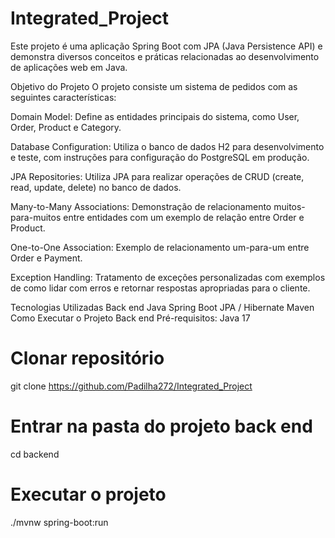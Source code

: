 # Integrated_Project

Este projeto é uma aplicação Spring Boot com JPA (Java Persistence API) e demonstra diversos conceitos e práticas relacionadas ao desenvolvimento de aplicações web em Java.

Objetivo do Projeto
O projeto consiste um sistema de pedidos com as seguintes características:

Domain Model: Define as entidades principais do sistema, como User, Order, Product e Category.

Database Configuration: Utiliza o banco de dados H2 para desenvolvimento e teste, com instruções para configuração do PostgreSQL em produção.

JPA Repositories: Utiliza JPA para realizar operações de CRUD (create, read, update, delete) no banco de dados.

Many-to-Many Associations: Demonstração de relacionamento muitos-para-muitos entre entidades com um exemplo de relação entre Order e Product.

One-to-One Association: Exemplo de relacionamento um-para-um entre Order e Payment.

Exception Handling: Tratamento de exceções personalizadas com exemplos de como lidar com erros e retornar respostas apropriadas para o cliente.

Tecnologias Utilizadas
Back end
Java
Spring Boot
JPA / Hibernate
Maven
Como Executar o Projeto
Back end
Pré-requisitos: Java 17

# Clonar repositório
git clone https://github.com/Padilha272/Integrated_Project

# Entrar na pasta do projeto back end
cd backend

# Executar o projeto
./mvnw spring-boot:run
